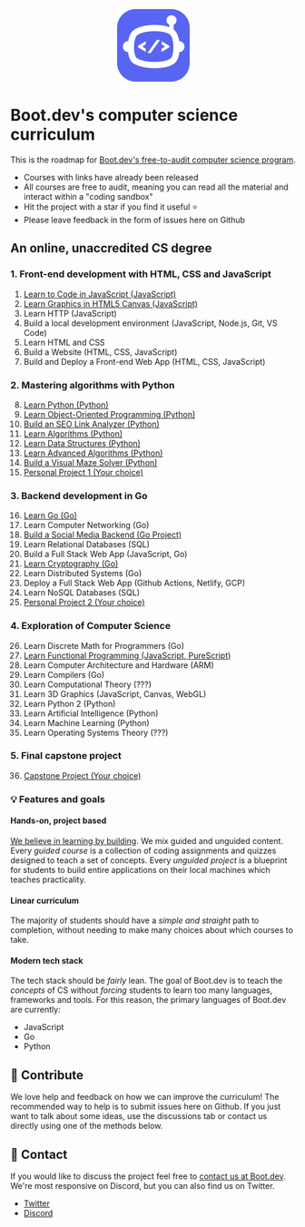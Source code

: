 <p align="center">
  <img width="128" src="logo.png">
</p>

# Boot.dev's computer science curriculum

This is the roadmap for [Boot.dev's free-to-audit computer science program](https://boot.dev). 

* Courses with links have already been released
* All courses are free to audit, meaning you can read all the material and interact within a "coding sandbox"
* Hit the project with a star if you find it useful ⭐
* Please leave feedback in the form of issues here on Github

## An online, unaccredited CS degree

### 1. Front-end development with HTML, CSS and JavaScript

1. [Learn to Code in JavaScript (JavaScript)](https://boot.dev/learn/learn-code-javascript)
2. [Learn Graphics in HTML5 Canvas (JavaScript)](https://boot.dev/learn/learn-graphics-html5-canvas)
3. Learn HTTP (JavaScript)
4. Build a local development environment (JavaScript, Node.js, Git, VS Code)
5. Learn HTML and CSS
6. Build a Website (HTML, CSS, JavaScript)
7. Build and Deploy a Front-end Web App (HTML, CSS, JavaScript)

### 2. Mastering algorithms with Python

8. [Learn Python (Python)](https://boot.dev/learn/learn-python)
9. [Learn Object-Oriented Programming (Python)](https://boot.dev/learn/learn-object-oriented-programming)
10. [Build an SEO Link Analyzer (Python)](https://boot.dev/project/59fbb2aa-7d67-4e88-bac8-42f49798a9f5/4a7010c1-e7d3-4cc5-9b1b-d1f4e9f9ce81)
11. [Learn Algorithms (Python)](https://boot.dev/learn/learn-algorithms)
12. [Learn Data Structures (Python)](https://boot.dev/learn/learn-data-structures)
13. [Learn Advanced Algorithms (Python)](https://boot.dev/learn/learn-advanced-algorithms)
14. [Build a Visual Maze Solver (Python)](https://boot.dev/project/2b266bb4-2262-49c0-b6d1-75cd8c5e8be8/5b463508-3371-4df9-8a5c-228431af21b9)
15. [Personal Project 1 (Your choice)](https://boot.dev/build/personal-project-1)

### 3. Backend development in Go

16. [Learn Go (Go)](https://boot.dev/learn/learn-golang)
17. Learn Computer Networking (Go)
18. [Build a Social Media Backend (Go Project)](https://boot.dev/project/709a2e74-eb45-46ea-ac26-4b8e6a3ce3e6/e367dd21-a96b-4f45-bccc-89349283c87c)
19. Learn Relational Databases (SQL)
20. Build a Full Stack Web App (JavaScript, Go)
21. [Learn Cryptography (Go)](https://boot.dev/learn/learn-cryptography)
22. Learn Distributed Systems (Go)
23. Deploy a Full Stack Web App (Github Actions, Netlify, GCP)
24. Learn NoSQL Databases (SQL)
25. [Personal Project 2 (Your choice)](https://boot.dev/build/personal-project-2)

### 4. Exploration of Computer Science

26. Learn Discrete Math for Programmers (Go)
27. [Learn Functional Programming (JavaScript, PureScript)](https://boot.dev/learn/learn-functional-programming)
28. Learn Computer Architecture and Hardware (ARM)
29. Learn Compilers (Go)
30. Learn Computational Theory (???)
31. Learn 3D Graphics (JavaScript, Canvas, WebGL)
32. Learn Python 2 (Python)
33. Learn Artificial Intelligence (Python)
34. Learn Machine Learning (Python)
35. Learn Operating Systems Theory (???)

### 5. Final capstone project

36. [Capstone Project (Your choice)](https://boot.dev/build/capstone-project)

### 💡 Features and goals

#### Hands-on, project based

[We believe in learning by building](https://blog.boot.dev/about). We mix guided and unguided content. Every *guided course* is a collection of coding assignments and quizzes designed to teach a set of concepts. Every *unguided project* is a blueprint for students to build entire applications on their local machines which teaches practicality.

#### Linear curriculum

The majority of students should have a *simple and straight* path to completion, without needing to make many choices about which courses to take.

#### Modern tech stack

The tech stack should be *fairly* lean. The goal of Boot.dev is to teach the *concepts* of CS without *forcing* students to learn too many languages, frameworks and tools. For this reason, the primary languages of Boot.dev are currently:

* JavaScript
* Go
* Python

## 👏 Contribute

We love help and feedback on how we can improve the curriculum! The recommended way to help is to submit issues here on Github. If you just want to talk about some ideas, use the discussions tab or contact us directly using one of the methods below.

## 💬 Contact

If you would like to discuss the project feel free to [contact us at Boot.dev](https://blog.boot.dev/contact/). We're most responsive on Discord, but you can also find us on Twitter.

* [Twitter](https://twitter.com/bootdotdev)
* [Discord](https://discord.gg/EEkFwbv)

